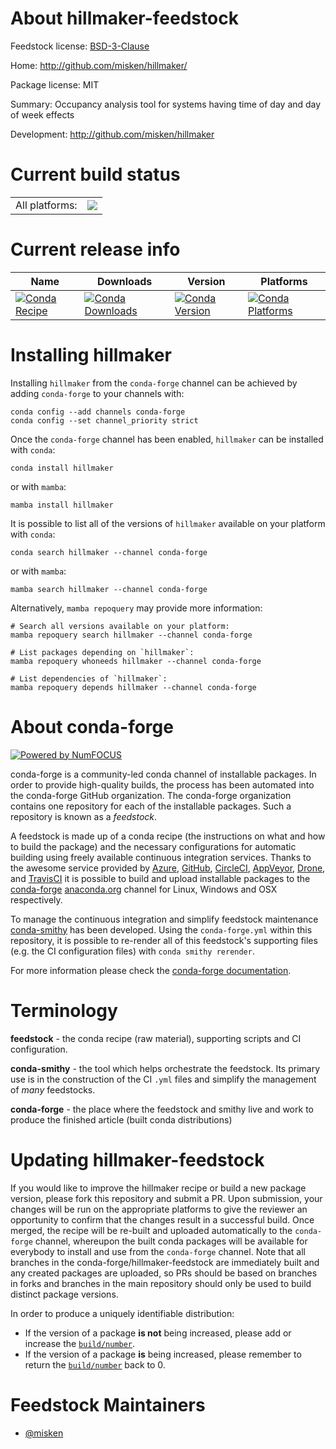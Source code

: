 About hillmaker-feedstock
=========================

Feedstock license: [BSD-3-Clause](https://github.com/conda-forge/hillmaker-feedstock/blob/main/LICENSE.txt)

Home: http://github.com/misken/hillmaker/

Package license: MIT

Summary: Occupancy analysis tool for systems having time of day and day of week effects

Development: http://github.com/misken/hillmaker

Current build status
====================


<table><tr><td>All platforms:</td>
    <td>
      <a href="https://dev.azure.com/conda-forge/feedstock-builds/_build/latest?definitionId=21787&branchName=main">
        <img src="https://dev.azure.com/conda-forge/feedstock-builds/_apis/build/status/hillmaker-feedstock?branchName=main">
      </a>
    </td>
  </tr>
</table>

Current release info
====================

| Name | Downloads | Version | Platforms |
| --- | --- | --- | --- |
| [![Conda Recipe](https://img.shields.io/badge/recipe-hillmaker-green.svg)](https://anaconda.org/conda-forge/hillmaker) | [![Conda Downloads](https://img.shields.io/conda/dn/conda-forge/hillmaker.svg)](https://anaconda.org/conda-forge/hillmaker) | [![Conda Version](https://img.shields.io/conda/vn/conda-forge/hillmaker.svg)](https://anaconda.org/conda-forge/hillmaker) | [![Conda Platforms](https://img.shields.io/conda/pn/conda-forge/hillmaker.svg)](https://anaconda.org/conda-forge/hillmaker) |

Installing hillmaker
====================

Installing `hillmaker` from the `conda-forge` channel can be achieved by adding `conda-forge` to your channels with:

```
conda config --add channels conda-forge
conda config --set channel_priority strict
```

Once the `conda-forge` channel has been enabled, `hillmaker` can be installed with `conda`:

```
conda install hillmaker
```

or with `mamba`:

```
mamba install hillmaker
```

It is possible to list all of the versions of `hillmaker` available on your platform with `conda`:

```
conda search hillmaker --channel conda-forge
```

or with `mamba`:

```
mamba search hillmaker --channel conda-forge
```

Alternatively, `mamba repoquery` may provide more information:

```
# Search all versions available on your platform:
mamba repoquery search hillmaker --channel conda-forge

# List packages depending on `hillmaker`:
mamba repoquery whoneeds hillmaker --channel conda-forge

# List dependencies of `hillmaker`:
mamba repoquery depends hillmaker --channel conda-forge
```


About conda-forge
=================

[![Powered by
NumFOCUS](https://img.shields.io/badge/powered%20by-NumFOCUS-orange.svg?style=flat&colorA=E1523D&colorB=007D8A)](https://numfocus.org)

conda-forge is a community-led conda channel of installable packages.
In order to provide high-quality builds, the process has been automated into the
conda-forge GitHub organization. The conda-forge organization contains one repository
for each of the installable packages. Such a repository is known as a *feedstock*.

A feedstock is made up of a conda recipe (the instructions on what and how to build
the package) and the necessary configurations for automatic building using freely
available continuous integration services. Thanks to the awesome service provided by
[Azure](https://azure.microsoft.com/en-us/services/devops/), [GitHub](https://github.com/),
[CircleCI](https://circleci.com/), [AppVeyor](https://www.appveyor.com/),
[Drone](https://cloud.drone.io/welcome), and [TravisCI](https://travis-ci.com/)
it is possible to build and upload installable packages to the
[conda-forge](https://anaconda.org/conda-forge) [anaconda.org](https://anaconda.org/)
channel for Linux, Windows and OSX respectively.

To manage the continuous integration and simplify feedstock maintenance
[conda-smithy](https://github.com/conda-forge/conda-smithy) has been developed.
Using the ``conda-forge.yml`` within this repository, it is possible to re-render all of
this feedstock's supporting files (e.g. the CI configuration files) with ``conda smithy rerender``.

For more information please check the [conda-forge documentation](https://conda-forge.org/docs/).

Terminology
===========

**feedstock** - the conda recipe (raw material), supporting scripts and CI configuration.

**conda-smithy** - the tool which helps orchestrate the feedstock.
                   Its primary use is in the construction of the CI ``.yml`` files
                   and simplify the management of *many* feedstocks.

**conda-forge** - the place where the feedstock and smithy live and work to
                  produce the finished article (built conda distributions)


Updating hillmaker-feedstock
============================

If you would like to improve the hillmaker recipe or build a new
package version, please fork this repository and submit a PR. Upon submission,
your changes will be run on the appropriate platforms to give the reviewer an
opportunity to confirm that the changes result in a successful build. Once
merged, the recipe will be re-built and uploaded automatically to the
`conda-forge` channel, whereupon the built conda packages will be available for
everybody to install and use from the `conda-forge` channel.
Note that all branches in the conda-forge/hillmaker-feedstock are
immediately built and any created packages are uploaded, so PRs should be based
on branches in forks and branches in the main repository should only be used to
build distinct package versions.

In order to produce a uniquely identifiable distribution:
 * If the version of a package **is not** being increased, please add or increase
   the [``build/number``](https://docs.conda.io/projects/conda-build/en/latest/resources/define-metadata.html#build-number-and-string).
 * If the version of a package **is** being increased, please remember to return
   the [``build/number``](https://docs.conda.io/projects/conda-build/en/latest/resources/define-metadata.html#build-number-and-string)
   back to 0.

Feedstock Maintainers
=====================

* [@misken](https://github.com/misken/)

